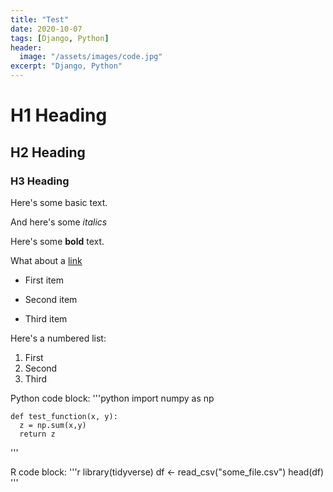 ```yaml
---
title: "Test"
date: 2020-10-07
tags: [Django, Python]
header:
  image: "/assets/images/code.jpg"
excerpt: "Django, Python"
---
```


# H1 Heading

## H2 Heading

### H3 Heading

Here's some basic text.

And here's some _italics_

Here's some **bold** text.

What about a [link](http://10reps.github.io)

- First item

* Second item

- Third item

Here's a numbered list:

1. First
2. Second
3. Third

Python code block:
'''python
import numpy as np

    def test_function(x, y):
      z = np.sum(x,y)
      return z

'''

R code block:
'''r
library(tidyverse)
df <- read_csv("some_file.csv")
head(df)
'''
